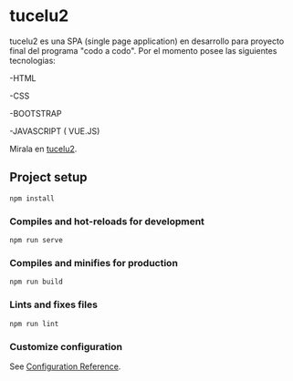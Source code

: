 # tucelu2


tucelu2 es una SPA (single page application) en desarrollo para proyecto final del programa "codo a codo".
Por el momento posee las siguientes tecnologias:

-HTML

-CSS

-BOOTSTRAP

-JAVASCRIPT ( VUE.JS)

Mirala en [tucelu2](https://tucelu2.netlify.app/#/).


## Project setup
```
npm install
```

### Compiles and hot-reloads for development
```
npm run serve
```

### Compiles and minifies for production
```
npm run build
```

### Lints and fixes files
```
npm run lint
```

### Customize configuration
See [Configuration Reference](https://cli.vuejs.org/config/).
